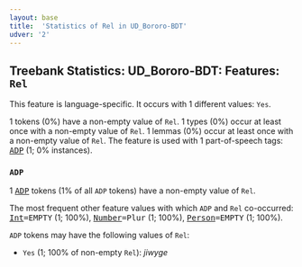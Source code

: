 ```yaml
---
layout: base
title:  'Statistics of Rel in UD_Bororo-BDT'
udver: '2'
---
```


## Treebank Statistics: UD_Bororo-BDT: Features: `Rel`

This feature is language-specific.
It occurs with 1 different values: `Yes`.

1 tokens (0%) have a non-empty value of `Rel`.
1 types (0%) occur at least once with a non-empty value of `Rel`.
1 lemmas (0%) occur at least once with a non-empty value of `Rel`.
The feature is used with 1 part-of-speech tags: <tt><a href="bor_bdt-pos-ADP.html">ADP</a></tt> (1; 0% instances).

### `ADP`

1 <tt><a href="bor_bdt-pos-ADP.html">ADP</a></tt> tokens (1% of all `ADP` tokens) have a non-empty value of `Rel`.

The most frequent other feature values with which `ADP` and `Rel` co-occurred: <tt><a href="bor_bdt-feat-Int.html">Int</a></tt><tt>=EMPTY</tt> (1; 100%), <tt><a href="bor_bdt-feat-Number.html">Number</a></tt><tt>=Plur</tt> (1; 100%), <tt><a href="bor_bdt-feat-Person.html">Person</a></tt><tt>=EMPTY</tt> (1; 100%).

`ADP` tokens may have the following values of `Rel`:

* `Yes` (1; 100% of non-empty `Rel`): <em>jiwyge</em>

